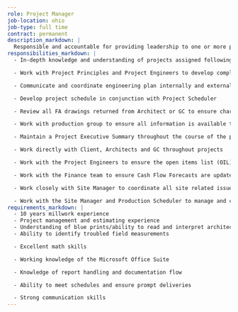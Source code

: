 ```yaml
---
role: Project Manager
job-location: ohio
job-type: full time
contract: permanent
description_markdown: |
  Responsible and accountable for providing leadership to one or more projects from inception through punch-out.  This is done through exceptional management skills and a strong team spirit.
responsibilities_markdown: |
  - In-depth knowledge and understanding of projects assigned following formal hand-off meetings.

  - Work with Project Principles and Project Engineers to develop complete project strategy

  - Communicate and coordinate engineering plan internally and externally to client

  - Develop project schedule in conjunction with Project Scheduler

  - Review all FA drawings returned from Architect or GC to ensure charges are made to drawings

  - Work with production group to ensure all information is available to support production work flow

  - Maintain a Project Executive Summary throughout the course of the project

  - Work directly with Client, Architects and GC throughout projects

  - Work with the Project Engineers to ensure the open items list (OIL) is maintained throughout the course of the project

  - Work with the Finance team to ensure Cash Flow Forecasts are updated and maintained throughout the course of the project

  - Work closely with Site Manager to coordinate all site related issues

  - Work with the Site Manager and Production Scheduler to manage and coordinate all deliveries to site
requirements_markdown: |
  - 10 years millwork experience
  - Project management and estimating experience
  - Understanding of blue prints/ability to read and interpret architectural millwork drawings and specifications
  - Ability to identify troubled field measurements

  - Excellent math skills

  - Working knowledge of the Microsoft Office Suite

  - Knowledge of report handling and documentation flow

  - Ability to meet schedules and ensure prompt deliveries

  - Strong communication skills
---
```






